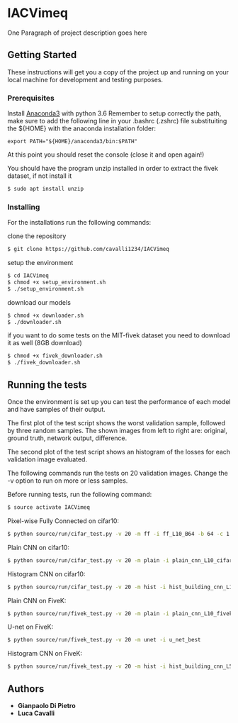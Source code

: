 # IACVimeq

One Paragraph of project description goes here

## Getting Started

These instructions will get you a copy of the project up and running on your local machine for development and testing purposes.

### Prerequisites

Install [Anaconda3](https://www.anaconda.com/distribution/#linux) with python 3.6
Remember to setup correctly the path, make sure to add the following line in your .bashrc (.zshrc) file substituiting the ${HOME} with the anaconda installation folder:

```console
export PATH="${HOME}/anaconda3/bin:$PATH"
```

At this point you should reset the console (close it and open again!)

You should have the program unzip installed in order to extract the fivek dataset, if not install it
```zsh
$ sudo apt install unzip
```

### Installing

For the installations run the following commands:

clone the repository
```zsh
$ git clone https://github.com/cavalli1234/IACVimeq
```

setup the environment
```zsh
$ cd IACVimeq
$ chmod +x setup_environment.sh
$ ./setup_environment.sh
```

download our models
```zsh
$ chmod +x downloader.sh
$ ./downloader.sh
```

if you want to do some tests on the MIT-fivek dataset you need to download it as well (8GB download)
```zsh
$ chmod +x fivek_downloader.sh
$ ./fivek_downloader.sh
```

## Running the tests

Once the environment is set up you can test the performance of each model and have samples of their output.

The first plot of the test script shows the worst validation sample, followed by three random samples.
The shown images from left to right are: original, ground truth, network output, difference.

The second plot of the test script shows an histogram of the losses for each validation image evaluated.

The following commands run the tests on 20 validation images. Change the -v option to run on more or less samples.

Before running tests, run the following command:

```zsh
$ source activate IACVimeq
```

Pixel-wise Fully Connected on cifar10:
```zsh
$ python source/run/cifar_test.py -v 20 -m ff -i ff_L10_B64 -b 64 -c 1
```

Plain CNN on cifar10:
```zsh
$ python source/run/cifar_test.py -v 20 -m plain -i plain_cnn_L10_cifar -b 128 -l 10 -c 1 --from-fresh
```

Histogram CNN on cifar10:
```zsh
$ python source/run/cifar_test.py -v 20 -m hist -i hist_building_cnn_L10_B128_superGood -c 1
```

Plain CNN on FiveK:
```zsh
$ python source/run/fivek_test.py -v 20 -m plain -i plain_cnn_L10_fivek -b 128 -l 10 --from-fresh
```

U-net on FiveK:
```zsh
$ python source/run/fivek_test.py -v 20 -m unet -i u_net_best
```

Histogram CNN on FiveK:
```zsh
$ python source/run/fivek_test.py -v 20 -m hist -i hist_building_cnn_L5_B64_fivek
```


## Authors

* **Gianpaolo Di Pietro**
* **Luca Cavalli**
